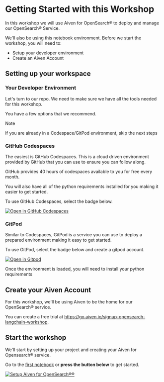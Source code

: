# Getting Started with this Workshop

In this workshop we will use Aiven for OpenSearch® to deploy and manage our OpenSearch® Service.

We'll also be using this notebook environment. Before we start the workshop, you will need to:

- Setup your developer environment
- Create an Aiven Account


## Setting up your workspace

### Your Developer Environment

Let's turn to our repo. We need to make sure we have all the tools needed for this workshop.

You have a few options that we recommend.

> [!NOTE]
> If you are already in a Codespace/GitPod environment, skip the next steps

### GitHub Codespaces


The easiest is GitHub Codespaces. This is a cloud driven environment provided by GitHub that you can use to ensure you can follow along.

GitHub provides 40 hours of codespaces available to you for free every month.

You will also have all of the python requirements installed for you making it easier to get started.

To use GitHub Codespaces, select the badge below.

[![Open in GitHub Codespaces](https://github.com/codespaces/badge.svg)](https://codespaces.new/aiven-labs/python-apache-kafka-tutorial)

### GitPod

Similar to Codespaces, GitPod is a service you can use to deploy a prepared environment making it easy to get started.

To use GitPod, select the badge below and create a gitpod account.

[![Open in Gitpod](https://gitpod.io/button/open-in-gitpod.svg)](https://gitpod.io/#https://github.com/Aiven-Labs/python-apache-kafka-tutorial)

Once the environment is loaded, you will need to install your python requirements

## Create your Aiven Account

For this workshop, we'll be using Aiven to be the home for our OpenSearch®️ service.

You can create a free trial at https://go.aiven.io/signup-opensearch-langchain-workshop.

## Start the workshop

 We'll start by setting up your project and creating your Aiven for Opensearch® service.

Go to the [first notebook](0-setup.ipynb) or **press the button below** to get started.

[![Setup Aiven for OpenSearch®️®](https://img.shields.io/badge/0-Setup%20Aiven%20for%20OpenSearch-153a5a?style=for-the-badge&labelColor=ec6147)](0-setup.ipynb) 
